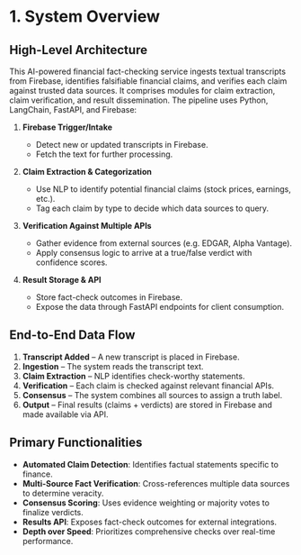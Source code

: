 # 1. System Overview

## High-Level Architecture
This AI-powered financial fact-checking service ingests textual transcripts from Firebase, identifies falsifiable financial claims, and verifies each claim against trusted data sources. It comprises modules for claim extraction, claim verification, and result dissemination. The pipeline uses Python, LangChain, FastAPI, and Firebase:

1. **Firebase Trigger/Intake**  
   - Detect new or updated transcripts in Firebase.
   - Fetch the text for further processing.

2. **Claim Extraction & Categorization**  
   - Use NLP to identify potential financial claims (stock prices, earnings, etc.).
   - Tag each claim by type to decide which data sources to query.

3. **Verification Against Multiple APIs**  
   - Gather evidence from external sources (e.g. EDGAR, Alpha Vantage).
   - Apply consensus logic to arrive at a true/false verdict with confidence scores.

4. **Result Storage & API**  
   - Store fact-check outcomes in Firebase.
   - Expose the data through FastAPI endpoints for client consumption.

## End-to-End Data Flow
1. **Transcript Added** – A new transcript is placed in Firebase.
2. **Ingestion** – The system reads the transcript text.
3. **Claim Extraction** – NLP identifies check-worthy statements.
4. **Verification** – Each claim is checked against relevant financial APIs.
5. **Consensus** – The system combines all sources to assign a truth label.
6. **Output** – Final results (claims + verdicts) are stored in Firebase and made available via API.

## Primary Functionalities
- **Automated Claim Detection**: Identifies factual statements specific to finance.
- **Multi-Source Fact Verification**: Cross-references multiple data sources to determine veracity.
- **Consensus Scoring**: Uses evidence weighting or majority votes to finalize verdicts.
- **Results API**: Exposes fact-check outcomes for external integrations.
- **Depth over Speed**: Prioritizes comprehensive checks over real-time performance.
